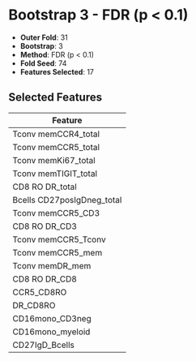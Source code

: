 # Bootstrap 3 - FDR (p < 0.1)

- **Outer Fold**: 31
- **Bootstrap**: 3
- **Method**: FDR (p < 0.1)
- **Fold Seed**: 74
- **Features Selected**: 17

## Selected Features

| Feature |
|---------|
| Tconv memCCR4_total |
| Tconv memCCR5_total |
| Tconv memKi67_total |
| Tconv memTIGIT_total |
| CD8 RO DR_total |
| Bcells CD27posIgDneg_total |
| Tconv memCCR5_CD3 |
| CD8 RO DR_CD3 |
| Tconv memCCR5_Tconv |
| Tconv memCCR5_mem |
| Tconv memDR_mem |
| CD8 RO DR_CD8 |
| CCR5_CD8RO |
| DR_CD8RO |
| CD16mono_CD3neg |
| CD16mono_myeloid |
| CD27IgD_Bcells |
